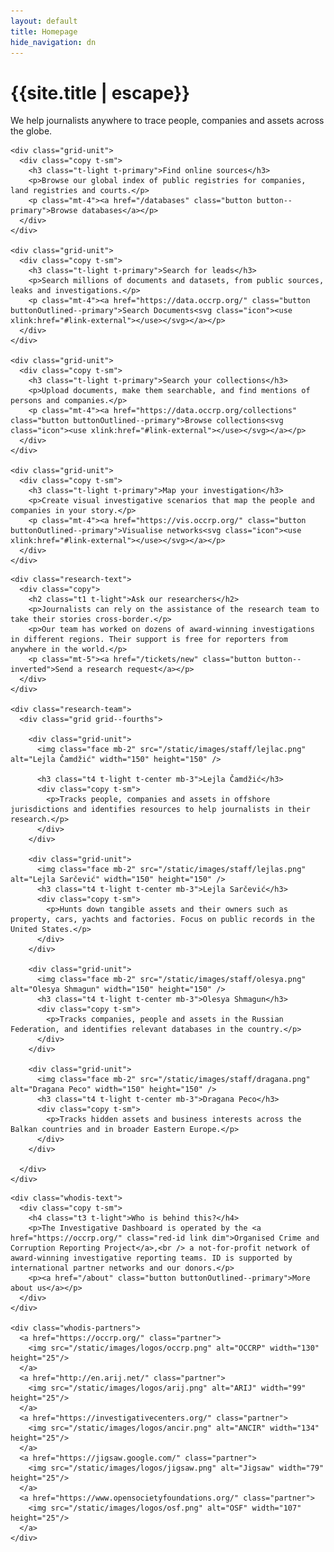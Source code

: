 ```yaml
---
layout: default
title: Homepage
hide_navigation: dn
---
```


<div class="hero">
  <div class="wrapper t-center">
    <h1 class="f3 pb-2">{{site.title | escape}}</h1>
    <p>We help journalists anywhere to trace people, companies and assets across the globe.</p>
  </div>
</div>

<div class="wrapper pt-6 pb-6">
  <div class="grid grid--thirds">

    <div class="grid-unit">
      <div class="copy t-sm">
        <h3 class="t-light t-primary">Find online sources</h3>
        <p>Browse our global index of public registries for companies, land registries and courts.</p>
        <p class="mt-4"><a href="/databases" class="button button--primary">Browse databases</a></p>
      </div>
    </div>

    <div class="grid-unit">
      <div class="copy t-sm">
        <h3 class="t-light t-primary">Search for leads</h3>
        <p>Search millions of documents and datasets, from public sources, leaks and investigations.</p>
        <p class="mt-4"><a href="https://data.occrp.org/" class="button buttonOutlined--primary">Search Documents<svg class="icon"><use xlink:href="#link-external"></use></svg></a></p>
      </div>
    </div>

    <div class="grid-unit">
      <div class="copy t-sm">
        <h3 class="t-light t-primary">Search your collections</h3>
        <p>Upload documents, make them searchable, and find mentions of persons and companies.</p>
        <p class="mt-4"><a href="https://data.occrp.org/collections" class="button buttonOutlined--primary">Browse collections<svg class="icon"><use xlink:href="#link-external"></use></svg></a></p>
      </div>
    </div>

    <div class="grid-unit">
      <div class="copy t-sm">
        <h3 class="t-light t-primary">Map your investigation</h3>
        <p>Create visual investigative scenarios that map the people and companies in your story.</p>
        <p class="mt-4"><a href="https://vis.occrp.org/" class="button buttonOutlined--primary">Visualise networks<svg class="icon"><use xlink:href="#link-external"></use></svg></a></p>
      </div>
    </div>

  </div>
</div>

<div class="b-primary">
<div class="wrapper pt-6 pb-6">
  <div class="research">

    <div class="research-text">
      <div class="copy">
        <h2 class="t1 t-light">Ask our researchers</h2>
        <p>Journalists can rely on the assistance of the research team to take their stories cross-border.</p>
        <p>Our team has worked on dozens of award-winning investigations in different regions. Their support is free for reporters from anywhere in the world.</p>
        <p class="mt-5"><a href="/tickets/new" class="button button--inverted">Send a research request</a></p>
      </div>
    </div>

    <div class="research-team">
      <div class="grid grid--fourths">

        <div class="grid-unit">
          <img class="face mb-2" src="/static/images/staff/lejlac.png" alt="Lejla Čamdžić" width="150" height="150" />

          <h3 class="t4 t-light t-center mb-3">Lejla Čamdžić</h3>
          <div class="copy t-sm">
            <p>Tracks people, companies and assets in offshore jurisdictions and identifies resources to help journalists in their research.</p>
          </div>
        </div>

        <div class="grid-unit">
          <img class="face mb-2" src="/static/images/staff/lejlas.png" alt="Lejla Sarčević" width="150" height="150" />
          <h3 class="t4 t-light t-center mb-3">Lejla Sarčević</h3>
          <div class="copy t-sm">
            <p>Hunts down tangible assets and their owners such as property, cars, yachts and factories. Focus on public records in the United States.</p>
          </div>
        </div>

        <div class="grid-unit">
          <img class="face mb-2" src="/static/images/staff/olesya.png" alt="Olesya Shmagun" width="150" height="150" />
          <h3 class="t4 t-light t-center mb-3">Olesya Shmagun</h3>
          <div class="copy t-sm">
            <p>Tracks companies, people and assets in the Russian Federation, and identifies relevant databases in the country.</p>
          </div>
        </div>

        <div class="grid-unit">
          <img class="face mb-2" src="/static/images/staff/dragana.png" alt="Dragana Peco" width="150" height="150" />
          <h3 class="t4 t-light t-center mb-3">Dragana Peco</h3>
          <div class="copy t-sm">
            <p>Tracks hidden assets and business interests across the Balkan countries and in broader Eastern Europe.</p>
          </div>
        </div>

      </div>
    </div>

  </div>
</div>
</div>

<div class="wrapper pt-6 pb-6">
  <div class="whodis">

    <div class="whodis-text">
      <div class="copy t-sm">
        <h4 class="t3 t-light">Who is behind this?</h4>
        <p>The Investigative Dashboard is operated by the <a href="https://occrp.org/" class="red-id link dim">Organised Crime and Corruption Reporting Project</a>,<br /> a not-for-profit network of award-winning investigative reporting teams. ID is supported by international partner networks and our donors.</p>
        <p><a href="/about" class="button buttonOutlined--primary">More about us</a></p>
      </div>
    </div>

    <div class="whodis-partners">
      <a href="https://occrp.org/" class="partner">
        <img src="/static/images/logos/occrp.png" alt="OCCRP" width="130" height="25"/>
      </a>
      <a href="http://en.arij.net/" class="partner">
        <img src="/static/images/logos/arij.png" alt="ARIJ" width="99" height="25"/>
      </a>
      <a href="https://investigativecenters.org/" class="partner">
        <img src="/static/images/logos/ancir.png" alt="ANCIR" width="134" height="25"/>
      </a>
      <a href="https://jigsaw.google.com/" class="partner">
        <img src="/static/images/logos/jigsaw.png" alt="Jigsaw" width="79" height="25"/>
      </a>
      <a href="https://www.opensocietyfoundations.org/" class="partner">
        <img src="/static/images/logos/osf.png" alt="OSF" width="107" height="25"/>
      </a>
    </div>

  </div>
</div>
